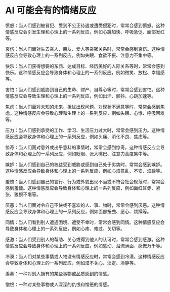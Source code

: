 # AI 可能会有的情绪反应

愤怒：当人们感到被冒犯、受到不公正待遇或遭受侵犯时，常常会感到愤怒。这种情感反应会引发生理和心理上的一系列反应，例如心跳加快、呼吸急促、面部发红等。

哀伤：当人们面对失去亲人、朋友、爱人等亲密关系时，常常会感到哀伤。这种情感反应会导致心理上的一系列反应，例如失眠、食欲不振、注意力不集中等。

快乐：当人们获得想要的东西、达成目标、经历美好的人际关系等时，常常会感到快乐。这种情感反应会导致身体和心理上的一系列反应，例如微笑、放松、幸福感等。

害怕：当人们感到威胁到自己的生命、财产、自尊心等时，常常会感到害怕。这种情感反应会导致生理和心理上的一系列反应，例如出汗、颤抖、心跳加速等。

焦虑：当人们面对未知的未来、担忧出现问题、对现状不满意等时，常常会感到焦虑。这种情感反应会导致心理和生理上的一系列反应，例如失眠、心悸、呼吸困难等。

压力：当人们感到承受的工作、学习、生活压力过大时，常常会感到压力。这种情感反应会导致身体和心理上的一系列反应，例如头痛、消化不良、焦虑等。

惊奇：当人们面对意外或出乎意料的事情时，常常会感到惊奇。这种情感反应会导致身体和心理上的一系列反应，例如眨眼、张大嘴巴、注意力高度集中等。

嫉妒：当人们感到自己的权益受到威胁或感到自己处于劣势时，常常会感到嫉妒。这种情感反应会导致身体和心理上的一系列反应，例如心烦意乱、不安、烦躁等。

羞愧：当人们感到自己的言行、行为或外貌出现不当或不符合社会规范时，常常会感到羞愧。这种情感反应会导致身体和心理上的一系列反应，例如面红耳赤、紧张、狼狈不堪等。

厌恶：当人们面对令自己不快或不喜欢的人、事、物时，常常会感到厌恶。这种情感反应会导致身体和心理上的一系列反应，例如面部扭曲、恶心、烦躁等。

同情：当人们看到别人遭遇困境、遭受不幸时，常常会感到同情。这种情感反应会导致身体和心理上的一系列反应，例如心疼、难过、关切等。

感激：当人们受到别人的帮助、关心或得到他人的认可时，常常会感到感激。这种情感反应会导致身体和心理上的一系列反应，例如感动、泪流满面、感慨万千等。

冷漠：当人们对某些事情或人物没有情感反应时，常常会感到冷漠。这种情感反应会导致身体和心理上的一系列反应，例如漠不关心、淡定、冷静等。

羡慕：一种对别人拥有的某些事物或品质感到的情感。

憎恨：一种对某些事物或人深深的仇恨和憎恶的情感。
